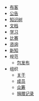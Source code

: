 +   [布客](https://www.ibooker.org.cn/)
+   [公告](README.md)
+   [知识树](https://github.com/apachecn/ai-roadmap/tree/master/v1.0)
+   [文档](docs/docs/README.md)
+   [学习](docs/learn/README.md)
+   [比赛](docs/game/README.md)
+   [咨询](docs/map/README.md)
+   [新知](https://it-ebooks.flygon.net)
+   规范
    +   [包发布](docs/spec/pkg.md)
+   组织
    + [关于](docs/about.md)
    + [成员](https://www.ibooker.org.cn/organization/)
    + [众筹](https://t.modian.com/project/67957.html)
    + [捐赠记录](docs/donate/README.md)